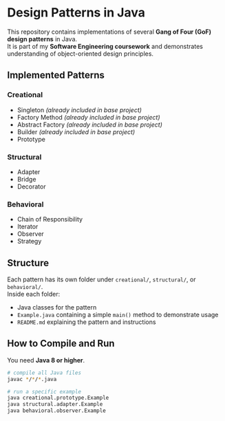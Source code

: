 # Design Patterns in Java

This repository contains implementations of several **Gang of Four (GoF) design patterns** in Java.  
It is part of my **Software Engineering coursework** and demonstrates understanding of object-oriented design principles.

## Implemented Patterns

### Creational
- Singleton *(already included in base project)*
- Factory Method *(already included in base project)*
- Abstract Factory *(already included in base project)*
- Builder *(already included in base project)*
- Prototype

### Structural
- Adapter
- Bridge
- Decorator

### Behavioral
- Chain of Responsibility
- Iterator
- Observer
- Strategy

## Structure

Each pattern has its own folder under `creational/`, `structural/`, or `behavioral/`.  
Inside each folder:
- Java classes for the pattern
- `Example.java` containing a simple `main()` method to demonstrate usage
- `README.md` explaining the pattern and instructions

## How to Compile and Run

You need **Java 8 or higher**.

```bash
# compile all Java files
javac */*/*.java

# run a specific example
java creational.prototype.Example
java structural.adapter.Example
java behavioral.observer.Example
